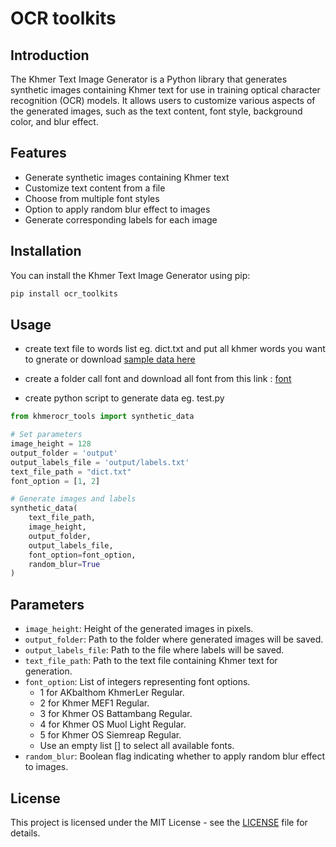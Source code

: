# OCR toolkits

## Introduction

The Khmer Text Image Generator is a Python library that generates synthetic images containing Khmer text for use in training optical character recognition (OCR) models. It allows users to customize various aspects of the generated images, such as the text content, font style, background color, and blur effect.

## Features

- Generate synthetic images containing Khmer text
- Customize text content from a file
- Choose from multiple font styles
- Option to apply random blur effect to images
- Generate corresponding labels for each image

## Installation

You can install the Khmer Text Image Generator using pip:

```bash
pip install ocr_toolkits
```


## Usage

- create text file to words list eg. dict.txt and put all khmer words you want to gnerate or download [sample data here](https://github.com/MetythornPenn/khmerocr_tools/blob/main/dict.txt)

- create a folder call font and download all font from this link : [font](https://github.com/MetythornPenn/khmerocr_tools/tree/main/font)

- create python script to generate data eg. test.py
```python
from khmerocr_tools import synthetic_data

# Set parameters
image_height = 128
output_folder = 'output'
output_labels_file = 'output/labels.txt'
text_file_path = "dict.txt"
font_option = [1, 2]  

# Generate images and labels
synthetic_data(
    text_file_path, 
    image_height, 
    output_folder, 
    output_labels_file, 
    font_option=font_option, 
    random_blur=True
)

```

## Parameters

- `image_height`: Height of the generated images in pixels.
- `output_folder`: Path to the folder where generated images will be saved.
- `output_labels_file`: Path to the file where labels will be saved.
- `text_file_path`: Path to the text file containing Khmer text for generation.
- `font_option`: List of integers representing font options. 
  - 1 for AKbalthom KhmerLer Regular.
  - 2 for Khmer MEF1 Regular.
  - 3 for Khmer OS Battambang Regular.
  - 4 for Khmer OS Muol Light Regular.
  - 5 for Khmer OS Siemreap Regular.
  - Use an empty list [] to select all available fonts.
- `random_blur`: Boolean flag indicating whether to apply random blur effect to images.



## License

This project is licensed under the MIT License - see the [LICENSE](LICENSE) file for details.
